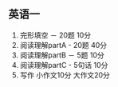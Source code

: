 ## 英语一
1. 完形填空  － 20题 10分
2. 阅读理解partA - 20题 40分
3. 阅读理解partB  － 5题 10分
4. 阅读理解partC  - 5句话 10分
5. 写作 小作文10分 大作文20分
<!--stackedit_data:
eyJoaXN0b3J5IjpbLTE4NDEzMjk1MjldfQ==
-->